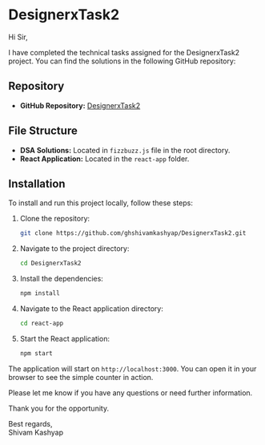 # DesignerxTask2

Hi Sir,

I have completed the technical tasks assigned for the DesignerxTask2 project. You can find the solutions in the following GitHub repository:

## Repository

- **GitHub Repository:** [DesignerxTask2](https://github.com/ghshivamkashyap/DesignerxTask2)

## File Structure

- **DSA Solutions:** Located in `fizzbuzz.js` file in the root directory.
- **React Application:** Located in the `react-app` folder.

## Installation

To install and run this project locally, follow these steps:

1. Clone the repository:
    ```bash
    git clone https://github.com/ghshivamkashyap/DesignerxTask2.git
    ```

2. Navigate to the project directory:
    ```bash
    cd DesignerxTask2
    ```

3. Install the dependencies:
    ```bash
    npm install
    ```

4. Navigate to the React application directory:
    ```bash
    cd react-app
    ```

5. Start the React application:
    ```bash
    npm start
    ```

The application will start on `http://localhost:3000`. You can open it in your browser to see the simple counter in action.

Please let me know if you have any questions or need further information.

Thank you for the opportunity.

Best regards,  
Shivam Kashyap
